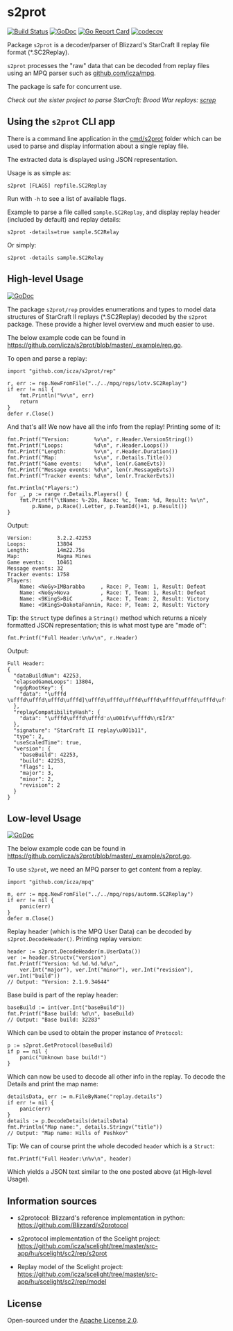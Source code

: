 # s2prot

[![Build Status](https://travis-ci.org/icza/s2prot.svg?branch=master)](https://travis-ci.org/icza/s2prot)
[![GoDoc](https://godoc.org/github.com/icza/s2prot?status.svg)](https://godoc.org/github.com/icza/s2prot)
[![Go Report Card](https://goreportcard.com/badge/github.com/icza/s2prot)](https://goreportcard.com/report/github.com/icza/s2prot)
[![codecov](https://codecov.io/gh/icza/s2prot/branch/master/graph/badge.svg)](https://codecov.io/gh/icza/s2prot)

Package `s2prot` is a decoder/parser of Blizzard's StarCraft II replay file format (*.SC2Replay).

`s2prot` processes the "raw" data that can be decoded from replay files using an MPQ parser
such as [github.com/icza/mpq](https://github.com/icza/mpq).

The package is safe for concurrent use.

_Check out the sister project to parse StarCraft: Brood War replays: [screp](https://github.com/icza/screp)_

## Using the `s2prot` CLI app

There is a command line application in the [cmd/s2prot](https://github.com/icza/s2prot/tree/master/cmd/s2prot) folder
which can be used to parse and display information about a single replay file.

The extracted data is displayed using JSON representation.

Usage is as simple as:

	s2prot [FLAGS] repfile.SC2Replay

Run with `-h` to see a list of available flags.

Example to parse a file called `sample.SC2Replay`, and display replay header (included by default)
and replay details:

	s2prot -details=true sample.SC2Relay

Or simply:

	s2prot -details sample.SC2Relay

## High-level Usage

[![GoDoc](https://godoc.org/github.com/icza/s2prot/rep?status.svg)](https://godoc.org/github.com/icza/s2prot/rep)

The package `s2prot/rep` provides enumerations and types to model data structures
of StarCraft II replays (*.SC2Replay) decoded by the `s2prot` package. These provide a higher level overview
and much easier to use.

The below example code can be found in https://github.com/icza/s2prot/blob/master/_example/rep.go.

To open and parse a replay:

	import "github.com/icza/s2prot/rep"

	r, err := rep.NewFromFile("../../mpq/reps/lotv.SC2Replay")
	if err != nil {
		fmt.Println("%v\n", err)
		return
	}
	defer r.Close()

And that's all! We now have all the info from the replay! Printing some of it:

	fmt.Printf("Version:        %v\n", r.Header.VersionString())
	fmt.Printf("Loops:          %d\n", r.Header.Loops())
	fmt.Printf("Length:         %v\n", r.Header.Duration())
	fmt.Printf("Map:            %s\n", r.Details.Title())
	fmt.Printf("Game events:    %d\n", len(r.GameEvts))
	fmt.Printf("Message events: %d\n", len(r.MessageEvts))
	fmt.Printf("Tracker events: %d\n", len(r.TrackerEvts))

	fmt.Println("Players:")
	for _, p := range r.Details.Players() {
		fmt.Printf("\tName: %-20s, Race: %c, Team: %d, Result: %v\n",
			p.Name, p.Race().Letter, p.TeamId()+1, p.Result())
	}

Output:

	Version:        3.2.2.42253
	Loops:          13804
	Length:         14m22.75s
	Map:            Magma Mines
	Game events:    10461
	Message events: 32
	Tracker events: 1758
	Players:
		Name: <NoGy>IMBarabba     , Race: P, Team: 1, Result: Defeat
		Name: <NoGy>Nova          , Race: T, Team: 1, Result: Defeat
		Name: <9KingS>BiC         , Race: T, Team: 2, Result: Victory
		Name: <9KingS>DakotaFannin, Race: P, Team: 2, Result: Victory

Tip: the `Struct` type defines a `String()` method which returns a nicely formatted JSON representation;
this is what most type are "made of":

	fmt.Printf("Full Header:\n%v\n", r.Header)

Output:

	Full Header:
	{
	  "dataBuildNum": 42253,
	  "elapsedGameLoops": 13804,
	  "ngdpRootKey": {
	    "data": "\ufffd \ufffd\ufffd\ufffd\ufffd]\ufffd\ufffd\ufffd\ufffd\ufffd\ufffd\ufffd\ufffd\ufffd"
	  },
	  "replayCompatibilityHash": {
	    "data": "\ufffd\ufffd\ufffd'⌂\u001fv\ufffd%\rEĪѓX"
	  },
	  "signature": "StarCraft II replay\u001b11",
	  "type": 2,
	  "useScaledTime": true,
	  "version": {
	    "baseBuild": 42253,
	    "build": 42253,
	    "flags": 1,
	    "major": 3,
	    "minor": 2,
	    "revision": 2
	  }
	}

## Low-level Usage

[![GoDoc](https://godoc.org/github.com/icza/s2prot?status.svg)](https://godoc.org/github.com/icza/s2prot)

The below example code can be found in https://github.com/icza/s2prot/blob/master/_example/s2prot.go.

To use `s2prot`, we need an MPQ parser to get content from a replay.

	import "github.com/icza/mpq"

	m, err := mpq.NewFromFile("../../mpq/reps/automm.SC2Replay")
	if err != nil {
		panic(err)
	}
	defer m.Close()

Replay header (which is the MPQ User Data) can be decoded by `s2prot.DecodeHeader()`. Printing replay version:

	header := s2prot.DecodeHeader(m.UserData())
	ver := header.Structv("version")
	fmt.Printf("Version: %d.%d.%d.%d\n",
		ver.Int("major"), ver.Int("minor"), ver.Int("revision"), ver.Int("build"))
	// Output: "Version: 2.1.9.34644"

Base build is part of the replay header:

	baseBuild := int(ver.Int("baseBuild"))
	fmt.Printf("Base build: %d\n", baseBuild)
	// Output: "Base build: 32283"

Which can be used to obtain the proper instance of `Protocol`:

	p := s2prot.GetProtocol(baseBuild)
	if p == nil {
		panic("Unknown base build!")
	}

Which can now be used to decode all other info in the replay. To decode the Details and print the map name:

	detailsData, err := m.FileByName("replay.details")
	if err != nil {
		panic(err)
	}
	details := p.DecodeDetails(detailsData)
	fmt.Println("Map name:", details.Stringv("title"))
	// Output: "Map name: Hills of Peshkov"

Tip: We can of course print the whole decoded `header` which is a `Struct`:

	fmt.Printf("Full Header:\n%v\n", header)

Which yields a JSON text similar to the one posted above (at High-level Usage).

## Information sources

- s2protocol: Blizzard's reference implementation in python: https://github.com/Blizzard/s2protocol

- s2protocol implementation of the Scelight project: https://github.com/icza/scelight/tree/master/src-app/hu/scelight/sc2/rep/s2prot

- Replay model of the Scelight project: https://github.com/icza/scelight/tree/master/src-app/hu/scelight/sc2/rep/model

## License

Open-sourced under the [Apache License 2.0](https://github.com/icza/s2prot/blob/master/LICENSE).
